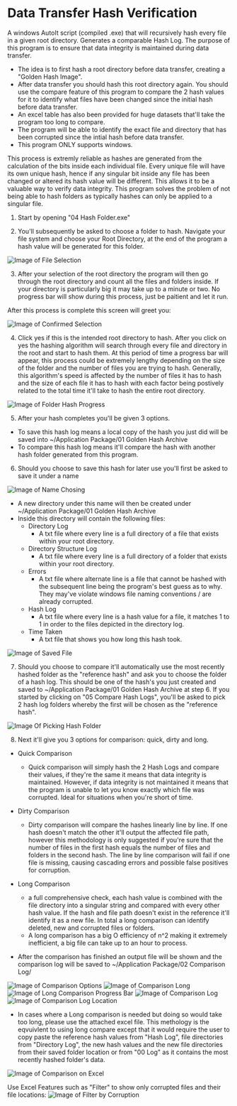 # Data Transfer Hash Verification
A windows AutoIt script (compiled .exe) that will recursively hash every file in a given root directory. Generates a comparable Hash Log.
The purpose of this program is to ensure that data integrity is maintained during data transfer. 
- The idea is to first hash a root directory before data transfer, creating a "Golden Hash Image". 
- After data transfer you should hash this root directory again. You should use the compare feature of this program to compare the 2 hash values for it to identify what files have been changed since the initial hash before data transfer. 
- An excel table has also been provided for huge datasets that'll take the program too long to compare.
- The program will be able to identify the exact file and directory that has been corrupted since the intial hash before data transfer. 
- This program ONLY supports windows. 


This process is extremly reliable as hashes are generated from the calculation of the bits inside each individual file. Every unique file will have its own unique hash, hence if any singular bit inside any file has been changed or altered its hash value will be different. This allows it to be a valuable way to verify data integrity. This program solves the problem of not being able to hash folders as typically hashes can only be applied to a singular file. 

01. Start by opening "04 Hash Folder.exe"

02. You'll subsequently be asked to choose a folder to hash. Navigate your file system and choose your Root Directory, at the end of the program a hash value will be generated for this folder.

![Image of File Selection](https://github.com/ShenyiCui/Data-Transfer-Hash-Verification/blob/main/README%20Images/Choose%20a%20Folder%20to%20Hash.PNG)

03. After your selection of the root directory the program will then go through the root directory and count all the files and folders inside. If your directory is particularly big it may take up to a minute or two. No progress bar will show during this process, just be paitient and let it run.

After this process is complete this screen will greet you:

![Image of Confirmed Selection](https://github.com/ShenyiCui/Data-Transfer-Hash-Verification/blob/main/README%20Images/Counting%20Files%20and%20Folders.PNG)

04. Click yes if this is the intended root directory to hash. After you click on yes the hashing algorithm will search through every file and directory in the root and start to hash them. At this period of time a progress bar will appear, this process could be extremely lengthy depending on the size of the folder and the number of files you are trying to hash. Generally, this algorithm's speed is affected by the number of files it has to hash and the size of each file it has to hash with each factor being postively related to the total time it'll take to hash the entire root directory. 

![Image of Folder Hash Progress](https://github.com/ShenyiCui/Data-Transfer-Hash-Verification/blob/main/README%20Images/Hash%20Progress%20Bar.png)

05. After your hash completes you'll be given 3 options. 
  - To save this hash log means a local copy of the hash you just did will be saved into ~/Application Package/01 Golden Hash Archive
  - To compare this hash log means it'll compare the hash with another hash folder generated from this program. 

06. Should you choose to save this hash for later use you'll first be asked to save it under a name

![Image of Name Chosing](https://github.com/ShenyiCui/Data-Transfer-Hash-Verification/blob/main/README%20Images/Save%20Hashlog%20Filename.PNG)

- A new directory under this name will then be created under ~/Application Package/01 Golden Hash Archive
- Inside this directory will contain the following files:
  - Directory Log
    - A txt file where every line is a full directory of a file that exists within your root directory.
  - Directory Structure Log
    - A txt file where every line is a full directory of a folder that exists within your root directory.
  - Errors
    - A txt file where alternate line is a file that cannot be hashed with the subsequent line being the program's best guess as to why. They may've violate windows file naming conventions / are already corrupted. 
  - Hash Log
    - A txt file where every line is a hash value for a file, it matches 1 to 1 in order to the files depicted in the directory log. 
  - Time Taken
    - A txt file that shows you how long this hash took.
  
![Image of Saved File](https://github.com/ShenyiCui/Data-Transfer-Hash-Verification/blob/main/README%20Images/Hash%20Log.png)

07. Should you choose to compare it'll automatically use the most recently hashed folder as the "reference hash" and ask you to choose the folder of a hash log. This should be one of the hash's you just created and saved to ~/Application Package/01 Golden Hash Archive at step 6. If you started by clicking on "05 Compare Hash Logs", you'll be asked to pick 2 hash log folders whereby the first will be chosen as the "reference hash".

![Image Of Picking Hash Folder](https://github.com/ShenyiCui/Data-Transfer-Hash-Verification/blob/main/README%20Images/Compare%20with%20Golden%20Hash%20Archive.png)

08. Next it'll give you 3 options for comparison: quick, dirty and long.
- Quick Comparison
  - Quick comparison will simply hash the 2 Hash Logs and compare their values, if they're the same it means that data integrity is maintained. However, if data integrity is not maintained it means that the program is unable to let you know exactly which file was corrupted. Ideal for situations when you're short of time.  
- Dirty Comparison
  - Dirty comparison will compare the hashes linearly line by line. If one hash doesn't match the other it'll output the affected file path, however this methodology is only suggested if you're sure that the number of files in the first hash equals the number of files and folders in the second hash. The line by line comparison will fail if one file is missing, causing cascading errors and possible false positives for corruption. 
- Long Comparison
  - a full comprehensive check, each hash value is combined with the file directory into a singular string and compared with every other hash value. If the hash and file path doesn't exist in the reference it'll identify it as a new file. In total a long comparison can identify deleted, new and corrupted files or folders. 
  - A long comparison has a big O efficiency of n^2 making it extremely inefficient, a big file can take up to an hour to process. 

- After the comparison has finished an output file will be shown and the comparison log will be saved to ~/Application Package/02 Comparison Log/

![Image of Comparison Options](https://github.com/ShenyiCui/Data-Transfer-Hash-Verification/blob/main/README%20Images/Different%20Comparison%20Types.png)
![Image of Comparison Long](https://github.com/ShenyiCui/Data-Transfer-Hash-Verification/blob/main/README%20Images/Compare%20Option%20Chosen.png)
![Image of Long Comparison Progress Bar](https://github.com/ShenyiCui/Data-Transfer-Hash-Verification/blob/main/README%20Images/Folder%20Comparison%20Progress.png)
![Image of Comparison Log](https://github.com/ShenyiCui/Data-Transfer-Hash-Verification/blob/main/README%20Images/Comparison%20Log%20Example.png)
![Image of Comparison Log Location](https://github.com/ShenyiCui/Data-Transfer-Hash-Verification/blob/main/README%20Images/Comparison%20Log%20Location.png)

- In cases where a Long comparison is needed but doing so would take too long, please use the attached excel file. This methology is the eqvuivlent to using long compare except that it would require the user to copy paste the reference hash values from "Hash Log", file directories from "Directory Log", the new hash values and the new file directories from their saved folder location or from "00 Log" as it contains the most recently hashed folder's data.

![Image of Comparison on Excel](https://github.com/ShenyiCui/Data-Transfer-Hash-Verification/blob/main/README%20Images/Excel%20Comparison%20Log.png)

Use Excel Features such as "Filter" to show only corrupted files and their file locations:
![Image of Filter by Corruption](https://github.com/ShenyiCui/Data-Transfer-Hash-Verification/blob/main/README%20Images/Filter%20By%20Corruption.png)
